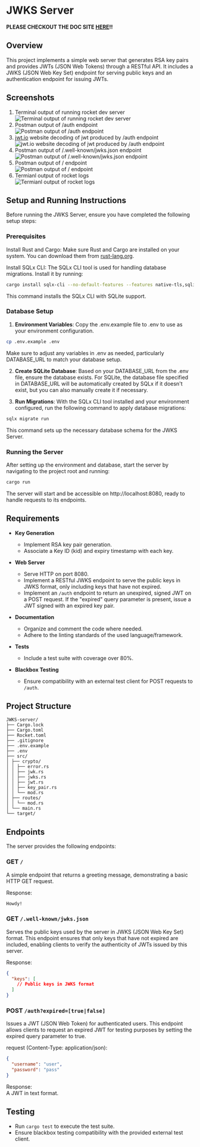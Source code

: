# JWKS Server

**PLEASE CHECKOUT THE DOC SITE [HERE](https://tyleradammartinez.github.io/JWKS-server/jwks_server/index.html)!!**

## Overview

This project implements a simple web server that generates RSA key pairs and 
provides JWTs (JSON Web Tokens) through a RESTful API. It includes a JWKS 
(JSON Web Key Set) endpoint for serving public keys and an authentication 
endpoint for issuing JWTs. 

## Screenshots
1. Terminal output of running rocket dev server  
![Terminal output of running rocket dev server](https://github.com/TylerAdamMartinez/JWKS-server/assets/57375362/ba03f07d-8e70-41de-bae6-4f12665da238)
2. Postman output of /auth endpoint  
![Postman output of /auth endpoint](https://github.com/TylerAdamMartinez/JWKS-server/assets/57375362/a3858bec-b3db-4ad8-b3c4-49062ac2d25d)
3. [jwt.io](https://www.jwt.io) website decoding of jwt produced by /auth endpoint  
![jwt.io website decoding of jwt produced by /auth endpoint](https://github.com/TylerAdamMartinez/JWKS-server/assets/57375362/90408224-bd62-449d-930f-02e64cda7a19)
4. Postman output of /.well-known/jwks.json endpoint  
![Postman output of /.well-known/jwks.json endpoint](https://github.com/TylerAdamMartinez/JWKS-server/assets/57375362/7f20cc53-08a2-4763-bc4e-e37c2f2e8fd8)
5. Postman output of / endpoint  
![Postman output of / endpoint](https://github.com/TylerAdamMartinez/JWKS-server/assets/57375362/61cb0477-6cb1-4fe2-9467-efc78b9c93ab)
6. Termianl output of rocket logs  
![Termianl output of rocket logs](https://github.com/TylerAdamMartinez/JWKS-server/assets/57375362/23b4d2a1-5c4f-4c62-83ea-967142c5de62)


## Setup and Running Instructions
Before running the JWKS Server, ensure you have completed the following setup steps:

### Prerequisites
Install Rust and Cargo: Make sure Rust and Cargo are installed on your system. You can download them from [rust-lang.org](https://www.rust-lang.org).  

Install SQLx CLI: The SQLx CLI tool is used for handling database migrations. Install it by running:  
```bash
cargo install sqlx-cli --no-default-features --features native-tls,sqlite
```
This command installs the SQLx CLI with SQLite support.  

### Database Setup
1. **Environment Variables**: Copy the .env.example file to .env to use as your environment configuration.
```bash
cp .env.example .env
```
Make sure to adjust any variables in .env as needed, particularly DATABASE_URL to match your database setup.  

2. **Create SQLite Database**: Based on your DATABASE_URL from the .env file, ensure the database exists. For SQLite, the database file specified in DATABASE_URL will be automatically created by SQLx if it doesn't exist, but you can also manually create it if necessary.

3. **Run Migrations**: With the SQLx CLI tool installed and your environment configured, run the following command to apply database migrations:
```bash
sqlx migrate run
```
This command sets up the necessary database schema for the JWKS Server.  
### Running the Server
After setting up the environment and database, start the server by navigating to the project root and running:  
```bash
cargo run
```
The server will start and be accessible on http://localhost:8080, ready to handle requests to its endpoints.  

## Requirements

- **Key Generation**
  - Implement RSA key pair generation.
  - Associate a Key ID (kid) and expiry timestamp with each key.

- **Web Server**
  - Serve HTTP on port 8080.
  - Implement a RESTful JWKS endpoint to serve the public keys in JWKS format, 
  only including keys that have not expired.
  - Implement an `/auth` endpoint to return an unexpired, signed JWT on a POST 
  request. If the "expired" query parameter is present, issue a JWT signed with an expired key pair.

- **Documentation**
  - Organize and comment the code where needed.
  - Adhere to the linting standards of the used language/framework.

- **Tests**
  - Include a test suite with coverage over 80%.

- **Blackbox Testing**
  - Ensure compatibility with an external test client for POST requests to `/auth`.

## Project Structure
```
JWKS-server/
├── Cargo.lock
├── Cargo.toml
├── Rocket.toml
├── .gitignore
├── .env.example
├── .env
├── src/
│ ├── crypto/
│ │ ├── error.rs
│ │ ├── jwk.rs
│ │ ├── jwks.rs
│ │ ├── jwt.rs
│ │ ├── key_pair.rs
│ │ └── mod.rs
│ ├── routes/
│ │ └── mod.rs
│ └── main.rs
└── target/
```

## Endpoints

The server provides the following endpoints:

### GET `/`

A simple endpoint that returns a greeting message, demonstrating a basic HTTP GET request.

Response:  
```bash
Howdy!
```

### GET `/.well-known/jwks.json`

Serves the public keys used by the server in JWKS (JSON Web Key Set) format. 
This endpoint ensures that only keys that have not expired are included, enabling 
clients to verify the authenticity of JWTs issued by this server.

Response:  
```json
{
  "keys": [
    // Public keys in JWKS format
  ]
}
```

### POST `/auth?expired=[true|false]`

Issues a JWT (JSON Web Token) for authenticated users. 
This endpoint allows clients to request an expired JWT for 
testing purposes by setting the expired query parameter to true.

request (Content-Type: application/json):  
```json
{
  "username": "user",
  "password": "pass"
}
```

Response:  
A JWT in text format.

## Testing

- Run `cargo test` to execute the test suite.
- Ensure blackbox testing compatibility with the provided external test client.

